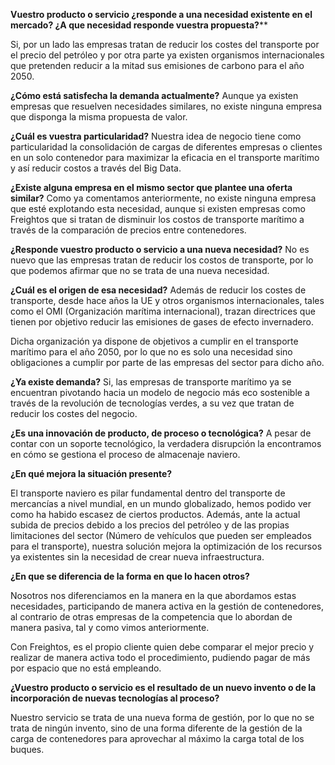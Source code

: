 **Vuestro producto o servicio **¿responde a una necesidad existente en el mercado? ¿A que necesidad responde vuestra propuesta?****** 

Si, por un lado las empresas tratan de reducir los costes del transporte por el precio del petróleo y por otra parte ya existen organismos internacionales que pretenden reducir a la mitad sus emisiones de carbono para el año 2050. 

**¿Cómo está satisfecha la demanda actualmente?**
Aunque ya existen empresas que resuelven necesidades similares, no existe ninguna empresa que disponga la misma propuesta de valor.

**¿Cuál es vuestra particularidad?**
Nuestra idea de negocio tiene como particularidad la consolidación de cargas de diferentes empresas o clientes en un solo contenedor para maximizar la eficacia en el transporte marítimo y así reducir costos a través del Big Data. 

**¿Existe alguna empresa en el mismo sector que plantee una oferta similar?**
Como ya comentamos anteriormente, no existe ninguna empresa que esté explotando esta necesidad, aunque si existen empresas como Freightos que si tratan de disminuir los costos de transporte marítimo a través de la comparación de precios entre contenedores.

**¿Responde vuestro producto o servicio a una nueva necesidad?**
No es nuevo que las empresas tratan de reducir los costos de transporte, por lo que podemos afirmar que no se trata de una nueva necesidad.  

**¿Cuál es el origen de esa necesidad?**
Además de reducir los costes de transporte, desde hace años la UE y otros organismos internacionales, tales como el OMI (Organización marítima internacional), trazan directrices que tienen por objetivo reducir las emisiones de gases de efecto invernadero.

Dicha organización ya dispone de objetivos a cumplir en el transporte marítimo para el año 2050, por lo que no es solo una necesidad sino obligaciones a cumplir por parte de las empresas del sector para dicho año.

**¿Ya existe demanda?**
Si, las empresas de transporte marítimo ya se encuentran pivotando hacia un modelo de negocio más eco sostenible a través de la revolución de tecnologías verdes, a su vez que tratan de reducir los costes del negocio.

**¿Es una innovación de producto, de proceso o tecnológica?** A pesar de contar con un soporte tecnológico, la verdadera disrupción la encontramos en cómo se gestiona el proceso de almacenaje naviero.

**¿En qué mejora la situación presente?** 

El transporte naviero es pilar fundamental dentro del transporte de mercancías a nivel mundial, en un mundo globalizado, hemos podido ver como ha habido escasez de ciertos productos. Además, ante la actual subida de precios debido a los precios del petróleo y de las propias limitaciones del sector (Número de vehículos que pueden ser empleados para el transporte), nuestra solución mejora la optimización de los recursos ya existentes sin la necesidad de crear nueva infraestructura.

**¿En que se diferencia de la forma en que lo hacen otros?** 

Nosotros nos diferenciamos en la manera en la que abordamos estas necesidades, participando de manera activa en la gestión de contenedores, al contrario de otras empresas de la competencia que lo abordan de manera pasiva, tal y como vimos anteriormente.

Con Freightos, es el propio cliente quien debe comparar el mejor precio y realizar de manera activa todo el procedimiento, pudiendo pagar de más por espacio que no está empleando.

**¿Vuestro producto o servicio es el resultado de un nuevo invento o de la incorporación de nuevas tecnologías al proceso?**

Nuestro servicio se trata de una nueva forma de gestión, por lo que no se trata de ningún invento, sino de una forma diferente de la gestión de la carga de contenedores para aprovechar al máximo la carga total de los buques.
